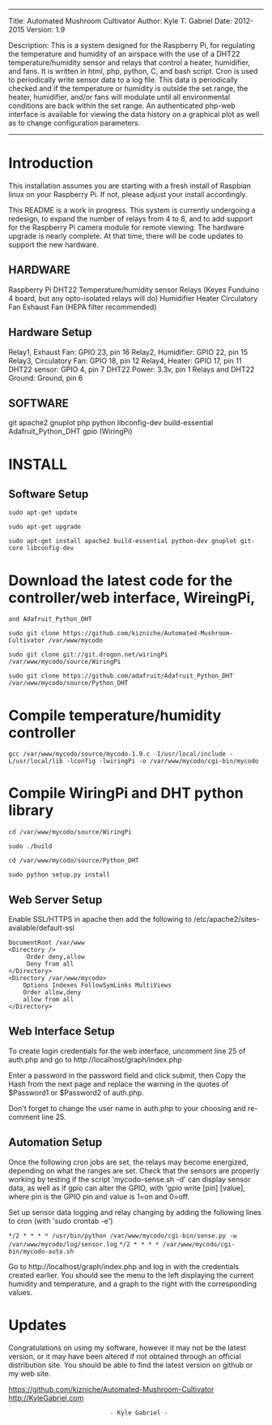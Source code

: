 ---------------------------------------------------------------------------
Title:   Automated Mushroom Cultivator
Author:  Kyle T. Gabriel
Date:    2012-2015
Version: 1.9

Description: This is a system designed for the Raspberry Pi, for regulating
the temperature and humidity of an airspace with the use of a DHT22
temperature/humidity sensor and relays that control a heater, humidifier,
and fans. It is written in html, php, python, C, and bash script. Cron is
used to periodically write sensor data to a log file. This data is
periodically checked and if the temperature or humidity is outside the set
range, the heater, humidifier, and/or fans will modulate until all
environmental conditions are back within the set range. An authenticated
php-web interface is available for viewing the data history on a graphical
plot as well as to change configuration parameters.

---------------------------------------------------------------------------

Introduction
=============

   This installation assumes you are starting with a fresh install of
Raspbian linux on your Raspberry Pi. If not, please adjust your install
accordingly.

   This README is a work in progress. This system is currently undergoing a
redesign, to expand the number of relays from 4 to 8, and to add support for
the Raspberry Pi camera module for remote viewing. The hardware upgrade is
nearly complete. At that time, there will be code updates to support the new
hardware.

HARDWARE
--------

Raspberry Pi
DHT22 Temperature/humidity sensor
Relays (Keyes Funduino 4 board, but any opto-isolated relays will do)
Humidifier
Heater
Circulatory Fan
Exhaust Fan (HEPA filter recommended)

Hardware Setup
--------------

Relay1, Exhaust Fan: GPIO 23, pin 16
Relay2, Humidifier: GPIO 22, pin 15
Relay3, Circulatory Fan: GPIO 18, pin 12
Relay4, Heater: GPIO 17, pin 11
DHT22 sensor: GPIO 4, pin 7
DHT22 Power: 3.3v, pin 1
Relays and DHT22 Ground: Ground, pin 6

SOFTWARE
--------

git
apache2
gnuplot
php
python
libconfig-dev
build-essential
Adafruit_Python_DHT
gpio (WiringPi)

INSTALL
=======

Software Setup
--------------

`sudo apt-get update`

`sudo apt-get upgrade`

`sudo apt-get install apache2 build-essential python-dev gnuplot git-core libconfig-dev`

  # Download the latest code for the controller/web interface, WireingPi,
    and Adafruit_Python_DHT

`sudo git clone https://github.com/kizniche/Automated-Mushroom-Cultivator /var/www/mycodo`

`sudo git clone git://git.drogon.net/wiringPi /var/www/mycodo/source/WiringPi`

`sudo git clone https://github.com/adafruit/Adafruit_Python_DHT /var/www/mycodo/source/Python_DHT`

  # Compile temperature/humidity controller

`gcc /var/www/mycodo/source/mycodo-1.9.c -I/usr/local/include -L/usr/local/lib -lconfig -lwiringPi -o /var/www/mycodo/cgi-bin/mycodo`

  # Compile WiringPi and DHT python library

`cd /var/www/mycodo/source/WiringPi`

`sudo ./build`

`cd /var/www/mycodo/source/Python_DHT`

`sudo python setup.py install`


Web Server Setup
----------------

   Enable SSL/HTTPS in apache then add the following 
to /etc/apache2/sites-avalable/default-ssl

	DocumentRoot /var/www
    <Directory />
         Order deny,allow
         Deny from all
    </Directory>
	<Directory /var/www/mycodo>
        Options Indexes FollowSymLinks MultiViews
        Order allow,deny
        allow from all
    </Directory>


Web Interface Setup
-------------------

   To create login credentials for the web interface, uncomment line 25 of
auth.php and go to http://localhost/graph/index.php

   Enter a password in the password field and click submit, then Copy the
Hash from the next page and replace the warning in the quotes of $Password1
or $Password2 of auth.php.

   Don't forget to change the user name in auth.php to your choosing and
re-comment line 25.


Automation Setup
----------------

   Once the following cron jobs are set, the relays may become energized,
depending on what the ranges are set. Check that the sensors are properly
working by testing if the script 'mycodo-sense.sh -d' can display sensor
data, as well as if gpio can alter the GPIO, with 'gpio write [pin] [value],
where pin is the GPIO pin and value is 1=on and 0=off.

   Set up sensor data logging and relay changing by adding the following
lines to cron (with 'sudo crontab -e')

`*/2 * * * * /usr/bin/python /var/www/mycodo/cgi-bin/sense.py -w /var/www/mycodo/log/sensor.log`
`*/2 * * * * /var/www/mycodo/cgi-bin/mycodo-auto.sh`

   Go to http://localhost/graph/index.php and log in with the credentials
created earlier. You should see the menu to the left displaying the current
humidity and temperature, and a graph to the right with the corresponding
values.



Updates
=======

   Congratulations on using my software, however it may not be the latest
version, or it may have been altered if not obtained through an official
distribution site. You should be able to find the latest version on github
or my web site.

https://github.com/kizniche/Automated-Mushroom-Cultivator
http://KyleGabriel.com


								- Kyle Gabriel -
								